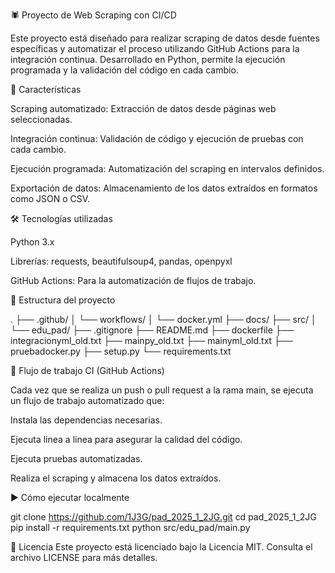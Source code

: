 🕷️ Proyecto de Web Scraping con CI/CD

Este proyecto está diseñado para realizar scraping de datos desde fuentes específicas y automatizar el proceso utilizando GitHub Actions para la integración continua. Desarrollado en Python, permite la ejecución programada y la validación del código en cada cambio.


🚀 Características

Scraping automatizado: Extracción de datos desde páginas web seleccionadas.

Integración continua: Validación de código y ejecución de pruebas con cada cambio.

Ejecución programada: Automatización del scraping en intervalos definidos.

Exportación de datos: Almacenamiento de los datos extraídos en formatos como JSON o CSV.


🛠️ Tecnologías utilizadas

Python 3.x

Librerías: requests, beautifulsoup4, pandas, openpyxl

GitHub Actions: Para la automatización de flujos de trabajo.


📁 Estructura del proyecto

.
├── .github/
│   └── workflows/
│       └── docker.yml
├── docs/
├── src/
│   └── edu_pad/
├── .gitignore
├── README.md
├── dockerfile
├── integracionyml_old.txt
├── mainpy_old.txt
├── mainyml_old.txt
├── pruebadocker.py
├── setup.py
└── requirements.txt


🔄 Flujo de trabajo CI (GitHub Actions)

Cada vez que se realiza un push o pull request a la rama main, se ejecuta un flujo de trabajo automatizado que:

Instala las dependencias necesarias.

Ejecuta linea a linea para asegurar la calidad del código.

Ejecuta pruebas automatizadas.

Realiza el scraping y almacena los datos extraídos.


▶️ Cómo ejecutar localmente

git clone https://github.com/1J3G/pad_2025_1_2JG.git
cd pad_2025_1_2JG
pip install -r requirements.txt
python src/edu_pad/main.py

📄 Licencia
Este proyecto está licenciado bajo la Licencia MIT. Consulta el archivo LICENSE para más detalles.
